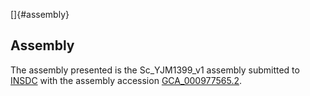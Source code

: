 []{#assembly}

Assembly
--------

The assembly presented is the Sc\_YJM1399\_v1 assembly submitted to
[INSDC](http://www.insdc.org) with the assembly accession
[GCA\_000977565.2](http://www.ebi.ac.uk/ena/data/view/GCA_000977565.2).
